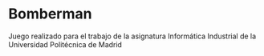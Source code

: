 Bomberman
=========

Juego realizado para el trabajo de la asignatura Informática Industrial de la Universidad Politécnica de Madrid
